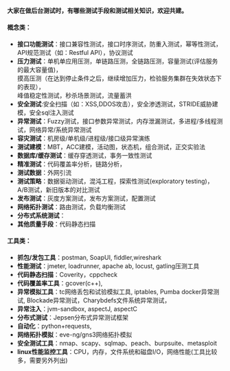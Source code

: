 #### 大家在做后台测试时，有哪些测试手段和测试相关知识，欢迎共建。

#### 概念类：  
- **接口功能测试**：接口兼容性测试，接口时序测试，防重入测试，幂等性测试，API规范测试（如：Restful API），协议测试  
- **压力测试**：单机单应用压测，单链路压测，全链路压测，容量测试(评估服务的最大容量值)，  
         摸高压测（在达到停止条件之后，继续增加压力，检验服务集群在失效状态下的表现），  
         峰值稳定性测试，秒杀场景测试，流量蓄洪  
- **安全测试**:安全扫描（如：XSS,DDOS攻击），安全渗透测试，STRIDE威胁建模，安全sql注入测试  
- **异常测试**：Fuzzy测试，接口参数异常测试，内存泄漏测试，多进程/多线程测试，网络异常/系统异常测试  
- **容灾测试**：机房级/单机级/进程级/接口级异常演练  
- **测试建模**：MBT，ACC建模，活动图，状态机，组合测试，正交实验法  
- **数据库/缓存测试**：缓存穿透测试，事务一致性测试  
- **精准测试**：代码覆盖率分析，链路分析，  
- **测试数据**：外网引流  
- **测试策略**：数据驱动测试，混沌工程，探索性测试(exploratory testing)，A/B测试，新旧版本的对比测试  
- **发布测试**：灰度方案测试，发布方案测试，配置测试  
- **网络拓扑测试**：路由测试，负载均衡测试  
- **分布式系统测试**：  
- **其他质量手段**：代码静态扫描  


#### 工具类：
- **抓包/发包工具**：postman, SoapUI, fiddler,wireshark  
- **性能测试**：jmeter, loadrunner, apache ab, locust, gatling压测工具  
- **代码静态扫描**：Coverity，cppcheck  
- **代码覆盖率工具**：gcover(c++),  
- **异常模拟工具**：tc网络丢包和试验模拟工具, iptables, Pumba docker异常测试, Blockade异常测试，Charybdefs文件系统异常测试，  
- **异常注入**：jvm-sandbox, aspectJ, aspectC  
- **分布式测试**：Jepsen分布式异常测试框架  
- **自动化**：python+requests,   
- **网络拓扑模拟**：eve-ng/gns3网络拓扑模拟  
- **安全测试工具**：nmap、scapy、sqlmap、peach、burpsuite、metasploit  
- **linux性能监控工具**：CPU，内存，文件系统和磁盘I/O，网络性能(工具比较多，需要另外列出)  
